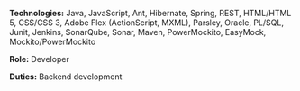 **Technologies:** Java, JavaScript, Ant, Hibernate, Spring, REST, HTML/HTML 5, CSS/CSS 3, Adobe Flex (ActionScript, MXML), Parsley, Oracle, PL/SQL, Junit, Jenkins, SonarQube, Sonar, Maven, PowerMockito, EasyMock, Mockito/PowerMockito

**Role:** Developer

**Duties:** Backend development
